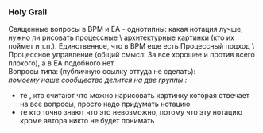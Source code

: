 ### Holy Grail
Священные вопросы в BPM и EA - однотипны: какая нотация лучше, нужно ли рисовать процессные \ архитектурные картинки (кто их поймет и т.п.). Единственное, что в BPM еще есть Процессный подход \ Процессное управление (общий смысл: За все хорошее и против всего плохого), а в EA подобного нет.    
Вопросы типа:  (публичную ссылку оттуда не сделать):   
*помоему  наше сообщество делится на две группы :*
- те , кто  считают что  можно нарисовать картинку которая отвечает на все вопросы, просто надо придумать нотацию 
- те кто точно знают что это невозможно, потому что эту нотацию кроме автора никто не будет понимать
